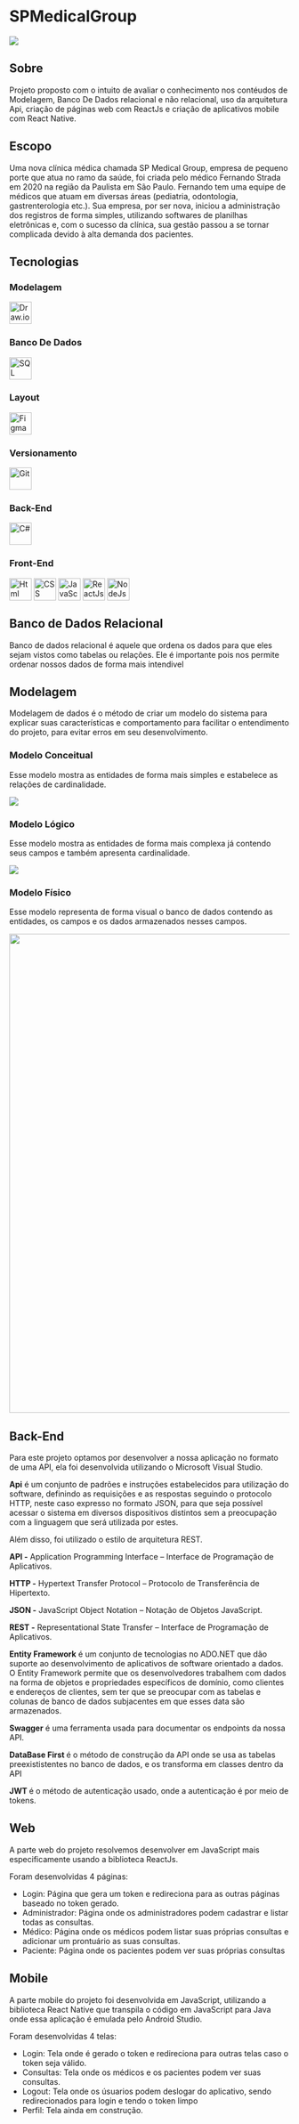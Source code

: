 # SPMedicalGroup
<img src = "https://images.unsplash.com/photo-1576671081837-49000212a370?ixlib=rb-1.2.1&ixid=MnwxMjA3fDB8MHxwaG90by1wYWdlfHx8fGVufDB8fHx8&auto=format&fit=crop&w=1098&q=80" style = "width = 100%;">
<h2>Sobre</h2>
<p>Projeto proposto com o intuito de avaliar o conhecimento nos contéudos de Modelagem, Banco De Dados relacional e não relacional, uso da arquitetura Api, criação de páginas web com ReactJs e criação de aplicativos mobile com React Native.</p>
<h2>Escopo</h2>
<p>Uma nova clínica médica chamada SP Medical Group, empresa de pequeno porte que atua no ramo da saúde, foi criada pelo médico Fernando Strada em 2020 na região da Paulista em São Paulo. Fernando tem uma equipe de médicos que atuam em diversas áreas (pediatria, odontologia, gastrenterologia etc.). Sua empresa, por ser nova, iniciou a administração dos registros de forma simples, utilizando softwares de planilhas eletrônicas e, com o sucesso da clínica, sua gestão passou a se tornar complicada devido à alta demanda dos pacientes.</p>
<h2>Tecnologias</h2>
<div>
  <h3>Modelagem</h3>
  <img align = "center" alt = "Draw.io" height = "40" width = "40" src = "https://avatars.githubusercontent.com/u/1769238?s=200&v=4">
  <h3>Banco De Dados</h3>
  <img align = "center" alt = "SQL Server" height = "40" width = "40" src ="https://img.icons8.com/color/48/000000/microsoft-sql-server.png">
  <h3>Layout</h3>
  <img align = "center" alt = "Figma" height = "40" width = "40" src = "https://github.com/devicons/devicon/blob/master/icons/figma/figma-original.svg">
  <h3>Versionamento</h3>
  <img align = "center" alt = "Git" height = "40" width = "40" src = "https://github.com/devicons/devicon/blob/master/icons/git/git-original.svg">
  <h3>Back-End</h3>
  <img align = "center" alt = "C#" height = "40" width = "40" src = "https://github.com/devicons/devicon/blob/master/icons/csharp/csharp-original.svg">
  <h3>Front-End</h3>
  <img align = "center" alt = "Html" height = "40" width = "40" src = "https://github.com/devicons/devicon/blob/master/icons/html5/html5-original.svg">
  <img align = "center" alt = "CSS" height = "40" width = "40" src = "https://github.com/devicons/devicon/blob/master/icons/css3/css3-original.svg">
  <img align = "center" alt = "JavaScript" height = "40" width = "40" src = "https://github.com/devicons/devicon/blob/master/icons/javascript/javascript-original.svg">
  <img align = "center" alt = "ReactJs" height = "40" width = "40" src = "https://github.com/devicons/devicon/blob/master/icons/react/react-original.svg">
  <img align = "center" alt = "NodeJs" height = "40" width = "40" src = "https://github.com/devicons/devicon/blob/master/icons/nodejs/nodejs-original.svg">
</div>
<h2>Banco de Dados Relacional</h2>
<p>Banco de dados relacional é aquele que ordena os dados para que eles sejam vistos como tabelas ou relações. Ele é importante pois nos permite ordenar nossos dados de forma mais intendivel</p>
<h2>Modelagem</h2>
<p>Modelagem de dados é o método de criar um modelo do sistema para explicar suas características e comportamento para facilitar o entendimento do projeto, para evitar erros em seu desenvolvimento.</p>
<h3>Modelo Conceitual</h3>
<p>Esse modelo mostra as entidades de forma mais simples e estabelece as relações de cardinalidade.</p>
<img src ="https://github.com/Zennitte/SPMedicalGroup/blob/main/BD/Modelagem/conceitual/SPMedicalGroup-Conceitual-conceitual.png" style = "width = 100%">
<h3>Modelo Lógico</h3>
<p>Esse modelo mostra as entidades de forma mais complexa já contendo seus campos e também apresenta cardinalidade.</p>
<img src = "https://github.com/Zennitte/SPMedicalGroup/blob/main/BD/Modelagem/l%C3%B3gico/SPMedicalGroup-l%C3%B3gico-l%C3%B3gico.png" style = "width = 100%">
<h3>Modelo Físico</h3>
<p>Esse modelo representa de forma visual o banco de dados contendo as entidades, os campos e os dados armazenados nesses campos.</p>
<img src = "https://github.com/Zennitte/SPMedicalGroup/blob/main/IMG/ModeloFisica.png" width = "1411" height = "861">
<h2>Back-End</h2>
<p>Para este projeto optamos por desenvolver a nossa aplicação no formato de uma API, ela foi desenvolvida utilizando o Microsoft Visual Studio.</p>
<p><strong>Api</strong> é um conjunto de padrões e instruções estabelecidos para utilização do software, definindo as requisições e as respostas seguindo o protocolo HTTP, neste caso expresso no formato JSON, para que seja possível acessar o sistema em diversos dispositivos distintos sem a preocupação com a linguagem que será utilizada por estes.</p>
<p>Além disso, foi utilizado o estilo de arquitetura REST.</p>
<p><strong>API -</strong> Application Programming Interface – Interface de Programação de Aplicativos.</p>
<p><strong>HTTP -</strong> Hypertext Transfer Protocol – Protocolo de Transferência de Hipertexto.</p>
<p><strong>JSON -</strong> JavaScript Object Notation – Notação de Objetos JavaScript.</p>
<p><strong>REST -</strong> Representational State Transfer – Interface de Programação de Aplicativos.</p>
<p><strong>Entity Framework</strong> é um conjunto de tecnologias no ADO.NET que dão suporte ao desenvolvimento de aplicativos de software orientado a dados. O Entity Framework permite que os desenvolvedores trabalhem com dados na forma de objetos e propriedades específicos de domínio, como clientes e endereços de clientes, sem ter que se preocupar com as tabelas e colunas de banco de dados subjacentes em que esses data são armazenados.</p>
<p><strong>Swagger</strong> é uma ferramenta usada para documentar os endpoints da nossa API.</p>
<p><strong>DataBase First </strong>é o método de construção da API onde se usa as tabelas preexististentes no banco de dados, e os transforma em classes dentro da API</p>
<p><strong>JWT </strong>é o método de autenticação usado, onde a autenticação é por meio de tokens.</p>
<h2>Web</h2>
<p>A parte web do projeto resolvemos desenvolver em JavaScript mais especificamente usando a biblioteca ReactJs.</p>
<p>Foram desenvolvidas 4 páginas:</p>
<ul>
  <li>Login: Página que gera um token e redireciona para as outras páginas baseado no token gerado.</li>
  <li>Administrador: Página onde os administradores podem cadastrar e listar todas as consultas.</li>
  <li>Médico: Página onde os médicos podem listar suas próprias consultas e adicionar um prontuário as suas consultas.</li>
  <li>Paciente: Página onde os pacientes podem ver suas próprias consultas</li>
</ul>
<h2>Mobile</h2>
<p>A parte mobile do projeto foi desenvolvida em JavaScript, utilizando a biblioteca React Native que transpila o código em JavaScript para Java onde essa aplicação é emulada pelo Android Studio.</p>
<p>Foram desenvolvidas 4 telas:</p>
<ul>
  <li>Login: Tela onde é gerado o token e redireciona para outras telas caso o token seja válido.</li>
  <li>Consultas: Tela onde os médicos e os pacientes podem ver suas consultas.</li>
  <li>Logout: Tela onde os úsuarios podem deslogar do aplicativo, sendo redirecionados para login e tendo o token limpo</li>
  <li>Perfil: Tela ainda em construção.</li>
</ul>
